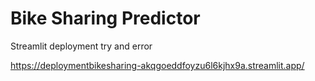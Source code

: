 # Bike Sharing Predictor 

Streamlit deployment try and error

https://deploymentbikesharing-akqgoeddfoyzu6l6kjhx9a.streamlit.app/
